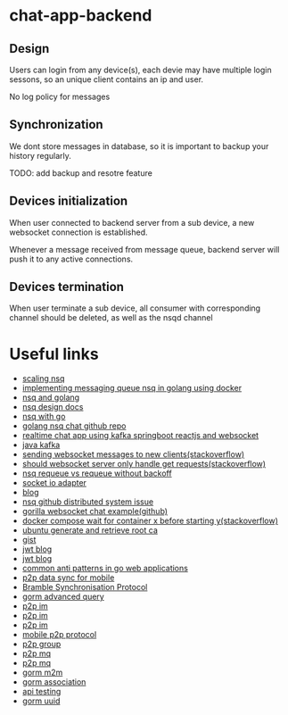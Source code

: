 # chat-app-backend

## Design

Users can login from any device(s), each devie may have multiple login sessons, so an unique client contains an ip and user.

No log policy for messages

## Synchronization

We dont store messages in database, so it is important to backup your history regularly.

TODO: add backup and resotre feature

## Devices initialization

When user connected to backend server from a sub device, a new websocket connection is established.

Whenever a message received from message queue, backend server will push it to any active connections.

## Devices termination

When user terminate a sub device, all consumer with corresponding channel should be deleted, as well as the nsqd channel

# Useful links
- [scaling nsq](https://segment.com/blog/scaling-nsq/)
- [implementing messaging queue nsq in golang using docker](https://levelup.gitconnected.com/implementing-messaging-queue-nsq-in-golang-using-docker-99b402293b12)
- [nsq and golang](http://txt.fliglio.com/2020/09/nsq-and-golang/)
- [nsq design docs](https://nsq.io/overview/design.html)
- [nsq with go](https://medium.com/@jawadahmadd/nsq-with-go-77ca1b69c4ec)
- [golang nsq chat github repo](https://github.com/manhtai/golang-nsq-chat)
- [realtime chat app using kafka springboot reactjs and websocket](https://dev.to/subhransu/realtime-chat-app-using-kafka-springboot-reactjs-and-websockets-lc)
- [java kafka](https://developer.okta.com/blog/2019/11/19/java-kafka)
- [sending websocket messages to new clients(stackoverflow)](https://stackoverflow.com/questions/65857152/sending-websocket-messages-to-new-clients)
- [should websocket server only handle get requests(stackoverflow)](https://stackoverflow.com/questions/50386211/should-websocket-server-only-handle-get-requests)
- [nsq requeue vs requeue without backoff](https://www.jajaldoang.com/post/nsq-requeue-vs-requeue-without-backoff/)
- [socket io adapter](https://socket.io/docs/v4/adapter/)
- [blog](https://chowdera.com/2021/05/20210501191844563l.html)
- [nsq github distributed system issue](https://github.com/nsqio/nsq/issues/980)
- [gorilla websocket chat example(github)](https://github.com/gorilla/websocket/tree/master/examples/chat)
- [docker compose wait for container x before starting y(stackoverflow)](https://stackoverflow.com/questions/31746182/docker-compose-wait-for-container-x-before-starting-y)
- [ubuntu generate and retrieve root ca](https://ubuntu.com/server/docs/security-trust-store)
- [gist](https://gist.github.com/rorycl/d300f3ab942fd79e6cc1f37db0c6260f)
- [jwt blog](https://mkjwk.org/)
- [jwt blog](https://docs.authlib.org/en/latest/specs/rfc8037.html)
- [common anti patterns in go web applications](https://threedots.tech/post/common-anti-patterns-in-go-web-applications/)
- [p2p data sync for mobile](https://vac.dev/p2p-data-sync-for-mobile)
- [Bramble Synchronisation Protocol](https://code.briarproject.org/briar/briar-spec/blob/master/protocols/BSP.md)
- [gorm advanced query](https://gorm.io/docs/advanced_query.html)
- [p2p im](https://our.status.im/status-launches-private-peer-to-peer-messaging-protocol/)
- [p2p im](https://shazzle.com/articles/what-is-peer-to-peer-p2p-messaging/)
- [p2p im](https://github.com/erenulas/p2p-chat)
- [mobile p2p protocol](https://www.quora.com/Is-there-a-simple-P2P-protocol-for-mobile-Apps)
- [p2p group](https://ieeexplore.ieee.org/document/1698602)
- [p2p mq](https://hevodata.com/learn/message-queues/#point)
- [p2p mq](https://www.oreilly.com/library/view/java-message-service/9780596802264/ch04.html)
- [gorm m2m](https://github.com/go-gorm/gorm/issues/3462)
- [gorm association](https://gorm.io/docs/associations.html#Association-Mode)
- [api testing](https://semaphoreci.com/community/tutorials/building-and-testing-a-rest-api-in-go-with-gorilla-mux-and-postgresql)
- [gorm uuid](https://medium.com/@the.hasham.ali/how-to-use-uuid-key-type-with-gorm-cc00d4ec7100)